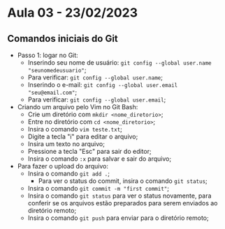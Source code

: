 # Aula 03 - 23/02/2023
## Comandos iniciais do Git
* Passo 1: logar no Git:
    * Inserindo seu nome de usuário: ```git config --global user.name "seunomedeusuario"```;
    * Para verificar: ```git config --global user.name```;
    * Inserindo o e-mail: ```git config --global user.email "seu@email.com"```;
    * Para verificar: ```git config --global user.email```;
* Criando um arquivo pelo Vim no Git Bash:
    * Crie um diretório com ```mkdir <nome_diretorio>```;
    * Entre no diretório com ```cd <nome_diretorio>```;
    * Insira o comando ```vim teste.txt```;
    * Digite a tecla "i" para editar o arquivo;
    * Insira um texto no arquivo;
    * Pressione a tecla "Esc" para sair do editor;
    * Insira o comando ```:x``` para salvar e sair do arquivo;
* Para fazer o upload do arquivo:
    * Insira o comando ```git add .```;
        * Para ver o status do commit, insira o comando ```git status```;
    * Insira o comando ```git commit -m "first commit"```;
    * Insira o comando ```git status``` para ver o status novamente, para conferir se os arquivos estão preparados para serem enviados ao diretório remoto;
    * Insira o comando ```git push``` para enviar para o diretório remoto;
